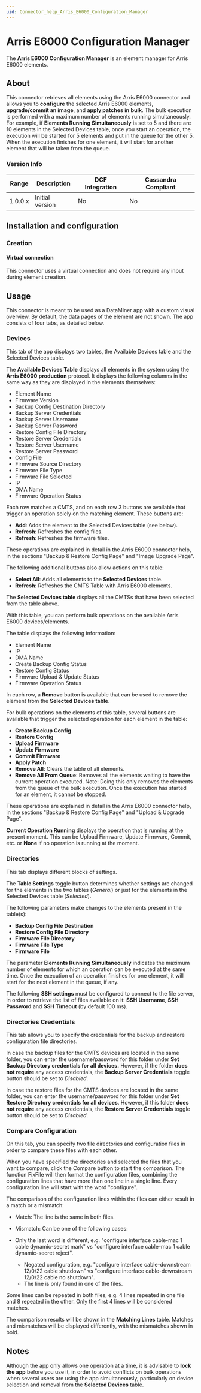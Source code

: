 ```yaml
---
uid: Connector_help_Arris_E6000_Configuration_Manager
---
```


# Arris E6000 Configuration Manager

The **Arris E6000 Configuration Manager** is an element manager for Arris E6000 elements.

## About

This connector retrieves all elements using the Arris E6000 connector and allows you to **configure** the selected Arris E6000 elements, **upgrade/commit an image**, and **apply patches** **in** **bulk**. The bulk execution is performed with a maximum number of elements running simultaneously. For example, if **Elements Running Simultaneously** is set to 5 and there are 10 elements in the Selected Devices table, once you start an operation, the execution will be started for 5 elements and put in the queue for the other 5. When the execution finishes for one element, it will start for another element that will be taken from the queue.

### Version Info

| Range | Description | DCF Integration | Cassandra Compliant |
|------------------|-----------------|---------------------|-------------------------|
| 1.0.0.x          | Initial version | No                  | No                      |

## Installation and configuration

### Creation

#### Virtual connection

This connector uses a virtual connection and does not require any input during element creation.

## Usage

This connector is meant to be used as a DataMiner app with a custom visual overview. By default, the data pages of the element are not shown. The app consists of four tabs, as detailed below.

### Devices

This tab of the app displays two tables, the Available Devices table and the Selected Devices table.

The **Available Devices Table** displays all elements in the system using the **Arris E6000** **production** protocol. It displays the following columns in the same way as they are displayed in the elements themselves:

- Element Name
- Firmware Version
- Backup Config Destination Directory
- Backup Server Credentials
- Backup Server Username
- Backup Server Password
- Restore Config File Directory
- Restore Server Credentials
- Restore Server Username
- Restore Server Password
- Config File
- Firmware Source Directory
- Firmware File Type
- Firmware File Selected
- IP
- DMA Name
- Firmware Operation Status

Each row matches a CMTS, and on each row 3 buttons are available that trigger an operation solely on the matching element. These buttons are:

- **Add**: Adds the element to the Selected Devices table (see below).
- **Refresh**: Refreshes the config files.
- **Refresh**: Refreshes the firmware files.

These operations are explained in detail in the Arris E6000 connector help, in the sections "Backup & Restore Config Page" and "Image Upgrade Page".

The following additional buttons also allow actions on this table:

- **Select All**: Adds all elements to the **Selected Devices** table.
- **Refresh**: Refreshes the CMTS Table with Arris E6000 elements.

The **Selected Devices table** displays all the CMTSs that have been selected from the table above.

With this table, you can perform bulk operations on the available Arris E6000 devices/elements.

The table displays the following information:

- Element Name
- IP
- DMA Name
- Create Backup Config Status
- Restore Config Status
- Firmware Upload & Update Status
- Firmware Operation Status

In each row, a **Remove** button is available that can be used to remove the element from the **Selected Devices table**.

For bulk operations on the elements of this table, several buttons are available that trigger the selected operation for each element in the table:

- **Create Backup Config**
- **Restore Config**
- **Upload Firmware**
- **Update Firmware**
- **Commit Firmware**
- **Apply Patch**
- **Remove All**: Clears the table of all elements.
- **Remove All From Queue**: Removes all the elements waiting to have the current operation executed. Note: Doing this only removes the elements from the queue of the bulk execution. Once the execution has started for an element, it cannot be stopped.

These operations are explained in detail in the Arris E6000 connector help, in the sections "Backup & Restore Config Page" and "Upload & Upgrade Page".

**Current Operation Running** displays the operation that is running at the present moment. This can be Upload Firmware, Update Firmware, Commit, etc. or **None** if no operation is running at the moment.

### Directories

This tab displays different blocks of settings.

The **Table Settings** toggle button determines whether settings are changed for the elements in the two tables (*General*) or just for the elements in the Selected Devices table (*Selected*).

The following parameters make changes to the elements present in the table(s):

- **Backup Config File Destination**
- **Restore Config File Directory**
- **Firmware File Directory**
- **Firmware File Type**
- **Firmware File**

The parameter **Elements Running Simultaneously** indicates the maximum number of elements for which an operation can be executed at the same time. Once the execution of an operation finishes for one element, it will start for the next element in the queue, if any.

The following **SSH settings** must be configured to connect to the file server, in order to retrieve the list of files available on it: **SSH** **Username**, **SSH Password** and **SSH Timeout** (by default 100 ms).

### Directories Credentials

This tab allows you to specify the credentials for the backup and restore configuration file directories.

In case the backup files for the CMTS devices are located in the same folder, you can enter the username/password for this folder under **Set Backup Directory credentials for all devices.** However, if the folder **does not require** any access credentials, the **Backup Server Credentials** toggle button should be set to *Disabled*.

In case the restore files for the CMTS devices are located in the same folder, you can enter the username/password for this folder under **Set Restore Directory credentials for all devices**. However, if this folder **does not require** any access credentials, the **Restore Server Credentials** toggle button should be set to *Disabled*.

### Compare Configuration

On this tab, you can specify two file directories and configuration files in order to compare these files with each other.

When you have specified the directories and selected the files that you want to compare, click the Compare button to start the comparison. The function FixFile will then format the configuration files, combining the configuration lines that have more than one line in a single line. Every configuration line will start with the word "configure".

The comparison of the configuration lines within the files can either result in a match or a mismatch:

- Match: The line is the same in both files.

- Mismatch: Can be one of the following cases:

- Only the last word is different, e.g. "configure interface cable-mac 1 cable dynamic-secret mark" vs "configure interface cable-mac 1 cable dynamic-secret reject".
  - Negated configuration, e.g. "configure interface cable-downstream 12/0/22 cable shutdown" vs "configure interface cable-downstream 12/0/22 cable no shutdown".
  - The line is only found in one of the files.

Some lines can be repeated in both files, e.g. 4 lines repeated in one file and 8 repeated in the other. Only the first 4 lines will be considered matches.

The comparison results will be shown in the **Matching Lines** table. Matches and mismatches will be displayed differently, with the mismatches shown in bold.

## Notes

Although the app only allows one operation at a time, it is advisable to **lock the app** before you use it, in order to avoid conflicts on bulk operations when several users are using the app simultaneously, particularly on device selection and removal from the **Selected Devices** table.
